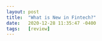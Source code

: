 ```yaml
---
layout: post
title:  "What is New in Fintech?"
date:   2020-12-28 11:35:47 -0400
tags:   [review]
---
```

